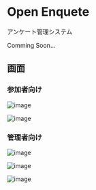 # Open Enquete
アンケート管理システム

Comming Soon...


## 画面

### 参加者向け

![image](https://cloud.githubusercontent.com/assets/106908/21772886/64b345cc-d6d0-11e6-9a13-a898249586a1.png)

![image](https://cloud.githubusercontent.com/assets/106908/21772891/6ae60240-d6d0-11e6-9f2a-fc0a35371327.png)

### 管理者向け

![image](https://cloud.githubusercontent.com/assets/106908/21772854/460e89a6-d6d0-11e6-88c6-74d9cfc10df4.png)

![image](https://cloud.githubusercontent.com/assets/106908/21772954/a5990b76-d6d0-11e6-8a57-8aa8c86a1978.png)

![image](https://cloud.githubusercontent.com/assets/106908/21772993/bda26758-d6d0-11e6-9207-232157cb6633.png)

